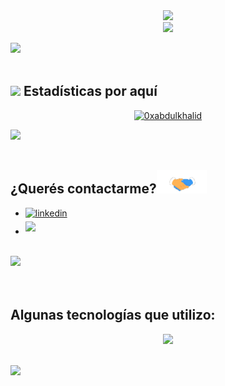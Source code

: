 <div align="center">
  <img src="https://media2.giphy.com/media/QssGEmpkyEOhBCb7e1/giphy.gif?cid=ecf05e47a0n3gi1bfqntqmob8g9aid1oyj2wr3ds3mg700bl&rid=giphy.gif" width ="25">
  <div align="center"><a href="https://github.com/DenverCoder1/readme-typing-svg"><img src="https://readme-typing-svg.herokuapp.com?font=Time+New+Roman&color=white&size=25&center=true&vCenter=true&width=600&height=100&lines=¡HOLA!;Bienvenidos+a+mi+GitHub!!;Autoaprendizaje:+ON;++⚠️++Caution:+README+en+proceso+de+creación++⚠️++;Siempre+creciendo++&hearts;++"></a></div>
</div>


<img src="https://user-images.githubusercontent.com/73097560/115834477-dbab4500-a447-11eb-908a-139a6edaec5c.gif"><br><br>


## <img src="https://media.giphy.com/media/iY8CRBdQXODJSCERIr/giphy.gif" width="35"><b> Estadísticas por aquí </b>


<div align="center">
<a href="https://github.com/0xabdulkhalid/">
 <img src="https://github-readme-stats.vercel.app/api/top-langs?username=Flarien&show_icons=true&locale=en&layout=compact&line_height=20&title_color=7A7ADB&icon_color=2234AE&text_color=D3D3D3&bg_color=0,000000,130F40" width="375"  alt="0xabdulkhalid"/>
</a>
</div>


<img src="https://user-images.githubusercontent.com/73097560/115834477-dbab4500-a447-11eb-908a-139a6edaec5c.gif"><br><br>


## ¿Querés contactarme?</b><img src="https://github.com/0xAbdulKhalid/0xAbdulKhalid/raw/main/assets/mdImages/handshake.gif" width ="80">

<div align='left'>
  <ul>
  <li>
    <a href="https://www.linkedin.com/in/flavia-s-briglia" target="_blank">
      <img src="https://img.shields.io/badge/linkedin:  Flavia S. Briglia-%2300acee.svg?color=405DE6&style=for-the-badge&logo=linkedin&logoColor=white" alt=linkedin style="margin-bottom: 5px;"/>
    </a>
  </li>

  <li>
      <a href="mailto:fbrig87@gmail.com" target="_blank">
        <img src="https://img.shields.io/badge/gmail:  Flavia S. Briglia-%23EA4335.svg?style=for-the-badge&logo=gmail&logoColor=white" t=mail style="margin-bottom: 5px;" />
    </a>
    </li>
  </ul>
</div>

<br>
<img src="https://user-images.githubusercontent.com/73097560/115834477-dbab4500-a447-11eb-908a-139a6edaec5c.gif"><br><br>
<br>

## Algunas tecnologías que utilizo:
<p align="center">
  <a href="https://skillicons.dev">
    <img src="https://skillicons.dev/icons?i=git,css,sass,rn,express,figma,firebase,github,html,java,js,materialui,mongodb,mysql,nextjs,nodejs,react,redux,tailwind,ts,vscode&perline=14" />
  </a>
</p>

<br>
<img src="https://user-images.githubusercontent.com/73097560/115834477-dbab4500-a447-11eb-908a-139a6edaec5c.gif">
<br>
<!--
**Flarien/Flarien** is a ✨ _special_ ✨ repository because its `README.md` (this file) appears on your GitHub profile.

-- Poner un banner (div img?)
-- BADGES: enlaces de redes?
-- sobre mi: datos cortos y faciles de leer
-- agregar un par de proyectos importantes con img, llamativos



Here are some ideas to get you started:

- 🔭 I’m currently working on ...
- 🌱 I’m currently learning ...
- 👯 I’m looking to collaborate on ...
- 🤔 I’m looking for help with ...
- 💬 Ask me about ...
- 📫 How to reach me: ...
- 😄 Pronouns: ...
- ⚡ Fun fact: ...
-->
